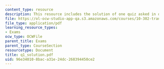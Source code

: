 ```yaml
---
content_type: resource
description: This resource includes the solution of one quiz asked in quiz 1.
file: https://ol-ocw-studio-app-qa.s3.amazonaws.com/courses/10-302-transport-processes-fall-2004/96e340108baca31e24dc268394450ce2_q1_solution.pdf
file_type: application/pdf
learning_resource_types:
- Exams
ocw_type: OCWFile
parent_title: Exams
parent_type: CourseSection
resourcetype: Document
title: q1_solution.pdf
uid: 96e34010-8bac-a31e-24dc-268394450ce2
---
```

